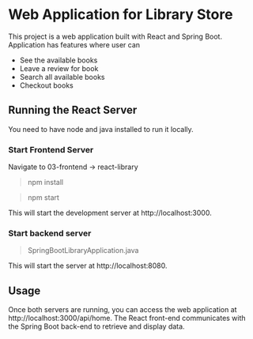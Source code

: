 # Web Application for Library Store
This project is a web application built with React and Spring Boot. 
Application has features where user can
* See the available books
* Leave a review for book
* Search all available books
* Checkout books

## Running the React Server
You need to have node and java installed to run it locally.

### Start Frontend Server
Navigate to 03-frontend -> react-library
> npm install

> npm start

This will start the development server at http://localhost:3000.

### Start backend server

> SpringBootLibraryApplication.java

This will start the server at http://localhost:8080.

## Usage
Once both servers are running, you can access the web application at http://localhost:3000/api/home. 
The React front-end communicates with the Spring Boot back-end to retrieve and display data.
